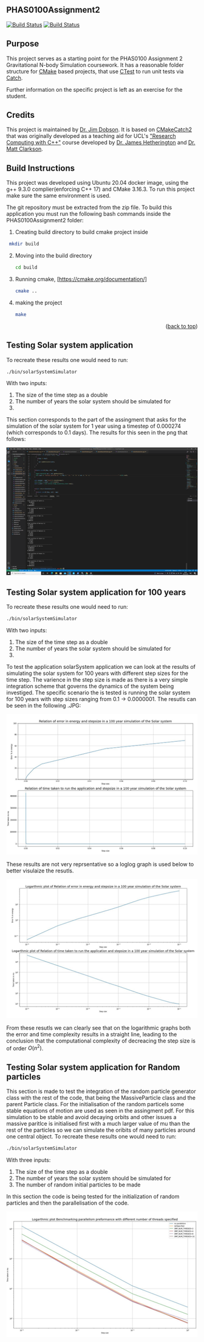 PHAS0100Assignment2
------------------

[![Build Status](https://travis-ci.com/[USERNAME]/PHAS0100Assignment2.svg?branch=master)](https://travis-ci.com/[USERNAME]/PHAS0100Assignment2)
[![Build Status](https://ci.appveyor.com/api/projects/status/[APPVEYOR_ID]/branch/master)](https://ci.appveyor.com/project/[USERNAME]/PHAS0100Assignment2)


Purpose
-------

This project serves as a starting point for the PHAS0100 Assignment 2 Gravitational N-body Simulation coursework. It has a reasonable folder structure for [CMake](https://cmake.org/) based projects,
that use [CTest](https://cmake.org/) to run unit tests via [Catch](https://github.com/catchorg/Catch2). 

Further information on the specific project is left as an exercise for the student.


Credits
-------

This project is maintained by [Dr. Jim Dobson](https://www.ucl.ac.uk/physics-astronomy/people/dr-jim-dobson). It is based on [CMakeCatch2](https://github.com/UCL/CMakeCatch2.git) that was originally developed as a teaching aid for UCL's ["Research Computing with C++"](http://rits.github-pages.ucl.ac.uk/research-computing-with-cpp/)
course developed by [Dr. James Hetherington](http://www.ucl.ac.uk/research-it-services/people/james)
and [Dr. Matt Clarkson](https://iris.ucl.ac.uk/iris/browse/profile?upi=MJCLA42).


Build Instructions
------------------

This project was developed using Ubuntu 20.04 docker image, using the g++ 9.3.0 complier(enforcing C++ 17) and CMake 3.16.3.
To run this project make sure the same environment is used.

The git repository must be extracted from the zip file. 
To build this application you must run the following bash commands inside the PHAS0100Assignment2 folder:

1. Creating build directory to build cmake project inside
  ```sh
   mkdir build
   ```
2. Moving into the build directory
   ```sh
   cd build
   ```
3. Running cmake, [https://cmake.org/documentation/]
   ```sh
   cmake ..
   ```
4. making the project
   ```sh
   make
   ```

<p align="right">(<a href="#top">back to top</a>)</p>



Testing Solar system application
---------------------------------
To recreate these results one would need to run:
```sh
./bin/solarSystemSimulator 
```
With two inputs:
1. The size of the time step as a double
2. The number of years the solar system should be simulated for
3. 
This section corresponds to the part of the assingment that asks for the simulation of the solar system for 1 year using a timestep of 0.000274 (which corresponds to 0.1 days). The results for this seen in the png that follows:

![Getting Started](Results/Solar_system_sim_1_year.png)

Testing Solar system application for 100 years
---------------------------------
To recreate these results one would need to run:
```sh
./bin/solarSystemSimulator 
```
With two inputs:
1. The size of the time step as a double
2. The number of years the solar system should be simulated for
3. 
To test the application solarSystem application we can look at the results of simulating the solar system for 100 years with different step sizes for the time step. The varience in the step size is made as there is a very simple integration scheme that governs the dynamics of the system being investiged.
The specific scenario the is tested is running the solar system for 100 years with step sizes ranging from 0.1 -> 0.0000001.
The resutls can be seen in the following .JPG:

![Getting Started](Results/100_year_sim.JPG)

These results are not very reprsentative so a loglog graph is used below to better visulaize the resutls.

![Getting Started](Results/loglog_100_year.JPG)

From these resutls we can clearly see that on the logarithmic graphs both the error and time complexity results in a straight line, leading to the conclusion that the computational complexity of decreacing the step size is of order $O(n^2)$.  

Testing Solar system application for Random particles
---------------------------------
This section is made to test the integration of the random particle generator class with the rest of the code, that being the MassiveParticle class and the parent Particle class. For the initialisation of the random particels some stable equations of motion are used as seen in the assingment pdf. For this simulation to be stable and avoid decaying orbits and other issues a massive paritlce is initialised first with a much larger value of mu than the rest of the particles so we can simulate the oribits of many particles around one central object.
To recreate these results one would need to run:
```sh
./bin/solarSystemSimulator 
```
With three inputs:
1. The size of the time step as a double
2. The number of years the solar system should be simulated for
3. The number of random initial particles to be made

In this section the code is being tested for the initialization of random particles and then the parallelisation of the code.


![Getting Started](Results/Benchmarking.JPG)


